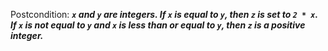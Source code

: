 Postcondition: ***`x` and `y` are integers. If `x` is equal to `y`, then `z` is set to `2 * x`. If `x` is not equal to `y` and `x` is less than or equal to `y`, then `z` is a positive integer.***